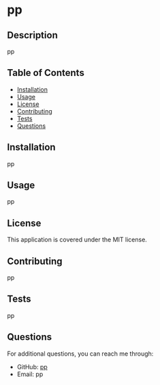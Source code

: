 
# pp

## Description
pp
        
## Table of Contents
- [Installation](#installation)
- [Usage](#usage)
- [License](#license)
- [Contributing](#contributing)
- [Tests](#tests)
- [Questions](#questions)

## Installation
pp

## Usage
pp

## License
This application is covered under the MIT license.

## Contributing
pp

## Tests
pp

## Questions
For additional questions, you can reach me through:

- GitHub: [pp](https://github.com/pp)
- Email: pp
